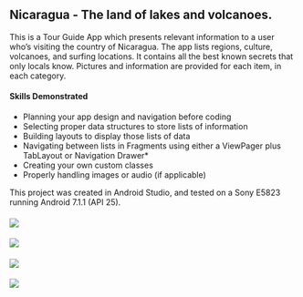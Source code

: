 ## Nicaragua - The land of lakes and volcanoes.

This is a Tour Guide App which presents relevant information to a user who’s visiting the country of Nicaragua. The app lists regions, culture, volcanoes, and surfing locations. It contains all the best known secrets that only locals know. Pictures and information are provided for each item, in each category.

#### Skills Demonstrated

- Planning your app design and navigation before coding
- Selecting proper data structures to store lists of information
- Building layouts to display those lists of data
- Navigating between lists in Fragments using either a ViewPager plus TabLayout or Navigation Drawer*
- Creating your own custom classes
- Properly handling images or audio (if applicable)

This project was created in Android Studio, and tested on a Sony E5823 running Android 7.1.1 (API 25).

#### ![](demo/phone_port_1.png)
#### ![](demo/phone_port_2.png)
#### ![](demo/phone_port_3.png)
#### ![](demo/phone_port_4.png)
